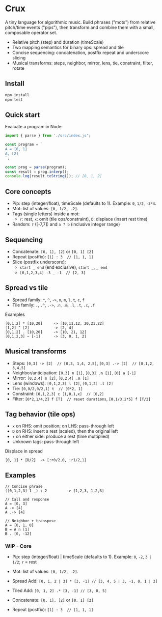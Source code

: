 # Crux

A tiny language for algorithmic music. Build phrases ("mots") from relative pitch/time events ("pips"), then transform and combine them with a small, composable operator set.

- Relative pitch (step) and duration (timeScale)
- Two mapping semantics for binary ops: spread and tile
- Concise sequencing: concatenation, postfix repeat and underscore slicing
- Musical transforms: steps, neighbor, mirror, lens, tie, constraint, filter, rotate


## Install

```bash
npm install
npm test
```

## Quick start

Evaluate a program in Node:

```js
import { parse } from './src/index.js';

const program = `
A = [0, 1]
A, [2]
`;

const prog = parse(program);
const result = prog.interp();
console.log(result.toString()); // [0, 1, 2]
```

## Core concepts

- Pip: step (integer/float), timeScale (defaults to 1). Example: `0`, `1/2`, `-3*4`.
- Mot: list of values: `[0, 1/2, -2]`.
- Tags (single letters) inside a mot:
  - `r`: rest, `x`: omit (tile ops/constraint), `D`: displace (insert rest time)
- Random: `?` ([-7,7]) and `a ? b` (inclusive integer range)

## Sequencing

- Concatenate: `[0, 1], [2]` or `[0, 1] [2]`
- Repeat (postfix): `[1] : 3  // [1, 1, 1]`
- Slice (postfix underscore):
  - `start _ end` (end exclusive), `start _`, `_ end`
  - `[0,1,2,3,4] -3 _ -1  // [2, 3]`

## Spread vs tile

- Spread family: `*`, `^`, `->`, `n`, `m`, `l`, `t`, `c`, `f`
- Tile family: `.`, `.^`, `.->`, `.n`, `.m`, `.l`, `.t`, `.c`, `.f`

Examples
```text
[0,1,2] * [10,20]     -> [10,11,12, 20,21,22]
[1,2] ^ [2]           -> [2, 4]
[0,1,2] . [10,20]     -> [10, 21, 12]
[0,1,2,3] ~ [-1]      -> [3, 0, 1, 2]
```

## Musical transforms

- Steps: `[0,3] -> [2]  // [0,3, 1,4, 2,5]`, `[0,3] .-> [2]  // [0,1,2, 3,4,5]`
- Neighbor/anticipation: `[0,3] n [1]`, `[0,3] .n [1]`, `[0] a [-1]`
- Mirror: `[0,2,4] m [2]`, `[0,2,4] .m [1]`
- Lens (windows): `[0,1,2,3] l [2]`, `[0,1,2] .l [2]`
- Tie: `[0,0/2,0/2,1] t  // [0*2, 1]`
- Constraint: `[0,1,2,3] c [1,0,1,x]  // [0,2]`
- Filter: `[0*2,1/4,2] f [T]  // reset durations`, `[0,1/3,2*5] f [T/2]`

## Tag behavior (tile ops)

- `x` on RHS: omit position; on LHS: pass-through left
- `D` on RHS: insert a rest (scaled), then the original left
- `r` on either side: produce a rest (time multiplied)
- Unknown tags: pass-through left

Displace in spread
```text
[0, 1] * [D/2]  -> [:r0/2,0, :r1/2,1]
```

## Examples

```text
// Concise phrase
([0,1,2,3] 1 _) : 2         -> [1,2,3, 1,2,3]

// Call and response
A = [0, 3]
A -> [4]
A .-> [4]

// Neighbor + transpose
A = [0, 1, 0]
B = A n [1]
B . [0, -12]
```



### WIP - Core

- Pip: step (integer/float) | timeScale (defaults to 1). Example: `0`, `-2`, `3 | 1/2`; `r` = rest
- Mot: list of values: `[0, 1/2, -2]`.

- Spread Add: `[0, 1, 2 | 3] * [3, -1] // [3, 4, 5 | 3, -1, 0, 1 | 3]`
- Tiled Add: `[0, 1, 2] .* [3, -1] // [3, 0, 5] `
- Concatenate: `[0, 1], [2]` or `[0, 1] [2]`
- Repeat (postfix): `[1] : 3  // [1, 1, 1]`